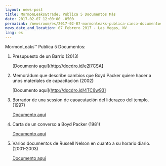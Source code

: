 ```yaml
---
layout: news-post
title: MormonLeaks&trade; Publica 5 Documentos Más
date: 2017-02-07 12:00:00 -0500
permalink: /newsroom/es/2017-02-07-mormonleaks-publica-cinco-documentos-mas/
news_date_and_location: 07 Febrero 2017 - Las Vegas, NV
lang: es 
---
```

MormonLeaks&trade; Publica 5 Documentos:

1. Presupuesto de un Barrio (2013)

	[Documento aquí](http://docdro.id/e2l7CSA]

2. Memorádum que describe cambios que Boyd Packer quiere hacer a unos materiales de capacitación (2002)
	
	[Documento aquí](http://docdro.id/4TC6w93]

3. Borrador de una session de caoacutación del liderazco del templo.(1997)
	
	[Documento aquí](http://docdro.id/1yY0Lf9)

4. Carta de un converso a Boyd Packer (1981)

	[Documento aquí](http://docdro.id/KocMz2Q)

5. Varios documentos de Russell Nelson en cuanto a su horario diario. (2001-2003)

	[Documento aquí](http://docdro.id/o1gxKp6)

